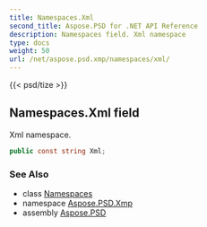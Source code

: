 ```yaml
---
title: Namespaces.Xml
second_title: Aspose.PSD for .NET API Reference
description: Namespaces field. Xml namespace
type: docs
weight: 50
url: /net/aspose.psd.xmp/namespaces/xml/
---
```

{{< psd/tize >}}
## Namespaces.Xml field

Xml namespace.

```csharp
public const string Xml;
```

### See Also

* class [Namespaces](../)
* namespace [Aspose.PSD.Xmp](../../namespaces/)
* assembly [Aspose.PSD](../../../)


